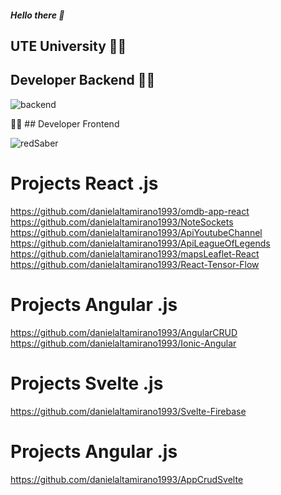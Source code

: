 <h5 >  Hello there  👋 </h5>

## UTE University 👨‍🎓

## Developer Backend 👨‍💻

![backend](https://user-images.githubusercontent.com/64813513/167021686-b09b7051-45ef-4d2a-9863-db926ed3cf03.gif)

👨‍💻 ## Developer Frontend

![redSaber](https://user-images.githubusercontent.com/64813513/166987258-b4c6acc4-9944-490b-887b-79cca971513c.gif)

# Projects React .js

https://github.com/danielaltamirano1993/omdb-app-react
https://github.com/danielaltamirano1993/NoteSockets
https://github.com/danielaltamirano1993/ApiYoutubeChannel
https://github.com/danielaltamirano1993/ApiLeagueOfLegends
https://github.com/danielaltamirano1993/mapsLeaflet-React
https://github.com/danielaltamirano1993/React-Tensor-Flow

# Projects Angular .js

https://github.com/danielaltamirano1993/AngularCRUD
https://github.com/danielaltamirano1993/Ionic-Angular

# Projects Svelte .js

https://github.com/danielaltamirano1993/Svelte-Firebase

# Projects Angular .js

https://github.com/danielaltamirano1993/AppCrudSvelte

<!--
**danielaltamirano1993/danielaltamirano1993** is a ✨ _special_ ✨ repository because its `README.md` (this file) appears on your GitHub profile.

Here are some ideas to get you started:

- 🔭 I’m currently working on ...
- 🌱 I’m currently learning ...
- 👯 I’m looking to collaborate on ...
- 🤔 I’m looking for help with ...
- 💬 Ask me about ...
- 📫 How to reach me: ...
- 😄 Pronouns: ...
- ⚡ Fun fact: ...
-->
